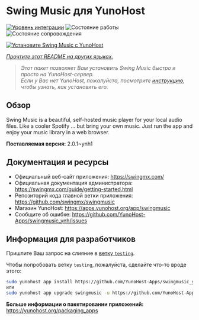 <!--
Важно: этот README был автоматически сгенерирован <https://github.com/YunoHost/apps/tree/master/tools/readme_generator>
Он НЕ ДОЛЖЕН редактироваться вручную.
-->

# Swing Music для YunoHost

[![Уровень интеграции](https://apps.yunohost.org/badge/integration/swingmusic)](https://ci-apps.yunohost.org/ci/apps/swingmusic/)
![Состояние работы](https://apps.yunohost.org/badge/state/swingmusic)
![Состояние сопровождения](https://apps.yunohost.org/badge/maintained/swingmusic)

[![Установите Swing Music с YunoHost](https://install-app.yunohost.org/install-with-yunohost.svg)](https://install-app.yunohost.org/?app=swingmusic)

*[Прочтите этот README на других языках.](./ALL_README.md)*

> *Этот пакет позволяет Вам установить Swing Music быстро и просто на YunoHost-сервер.*  
> *Если у Вас нет YunoHost, пожалуйста, посмотрите [инструкцию](https://yunohost.org/install), чтобы узнать, как установить его.*

## Обзор

Swing Music is a beautiful, self-hosted music player for your local audio files. Like a cooler Spotify ... but bring your own music. Just run the app and enjoy your music library in a web browser.


**Поставляемая версия:** 2.0.1~ynh1
## Документация и ресурсы

- Официальный веб-сайт приложения: <https://swingmx.com/>
- Официальная документация администратора: <https://swingmx.com/guide/getting-started.html>
- Репозиторий кода главной ветки приложения: <https://github.com/swingmx/swingmusic>
- Магазин YunoHost: <https://apps.yunohost.org/app/swingmusic>
- Сообщите об ошибке: <https://github.com/YunoHost-Apps/swingmusic_ynh/issues>

## Информация для разработчиков

Пришлите Ваш запрос на слияние в [ветку `testing`](https://github.com/YunoHost-Apps/swingmusic_ynh/tree/testing).

Чтобы попробовать ветку `testing`, пожалуйста, сделайте что-то вроде этого:

```bash
sudo yunohost app install https://github.com/YunoHost-Apps/swingmusic_ynh/tree/testing --debug
или
sudo yunohost app upgrade swingmusic -u https://github.com/YunoHost-Apps/swingmusic_ynh/tree/testing --debug
```

**Больше информации о пакетировании приложений:** <https://yunohost.org/packaging_apps>
